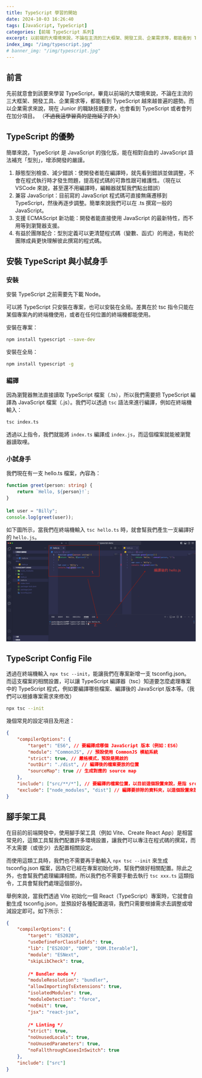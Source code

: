 ```yaml
---
title: TypeScript 學習的開始
date: 2024-10-03 16:26:40
tags: [JavaScript, TypeScript]
categories: [前端 TypeScript 系列]
excerpt: 以前端的大環境來說，不論在主流的三大框架、開發工具、企業需求等，都能看到 TypeScript 越來越普遍的趨勢。
index_img: "/img/typescript.jpg"
# banner_img: "/img/typescript.jpg"
---
```


## 前言

先前就意會到該要來學習 TypeScript，畢竟以前端的大環境來說，不論在主流的三大框架、開發工具、企業需求等，都能看到 TypeScript 越來越普遍的趨勢。而以企業需求來說，現在 Junior 的職缺技能要求，也會看到 TypeScript 或者會列在加分項目。
（~~不過我這學習真的是拖延了許久~~）

## TypeScript 的優勢

簡單來說，TypeScript 是 JavaScript 的強化版，能在相對自由的 JavaScript 語法補充「型別」，增添開發的嚴謹。

1. 靜態型別檢查、減少錯誤：使開發者能在編譯時，就先看到錯誤並做調整，不會在程式執行時才發生問題，提高程式碼的可靠性跟可維護性。（現在以 VSCode 來說，甚至還不用編譯時，編輯器就幫我們點出錯誤）
2. 兼容 JavaScript：目前寫的 JavaScript 程式碼可直接無痛遷移到 TypeScript，然後再逐步調整。簡單來說我們可以在 .ts 撰寫一般的 JavaScript。
3. 支援 ECMAScript 新功能：開發者能直接使用 JavaScript 的最新特性，而不用等到瀏覽器支援。
4. 有益於團隊配合：型別定義可以更清楚程式碼（變數、函式）的用途，有助於團隊成員更快理解彼此撰寫的程式碼。

## 安裝 TypeScript 與小試身手

### 安裝

安裝 TypeScript 之前需要先下載 Node。

可以將 TypeScript 只安裝在專案，也可以安裝在全局。差異在於 tsc 指令只能在某個專案內的終端機使用，或者在任何位置的終端機都能使用。

安裝在專案：

```bash
npm install typescript --save-dev
```

安裝在全局：

```bash
npm install typescript -g
```

### 編譯

因為瀏覽器無法直接讀取 TypeScript 檔案（.ts），所以我們需要把 TypeScript 編譯為 JavaScript 檔案（.js）。我們可以透過 `tsc` 語法來進行編譯，例如在終端機輸入：

```bash
tsc index.ts
```

透過以上指令，我們就能將 `index.ts` 編譯成 `index.js`，而這個檔案就能被瀏覽器讀取哩。

### 小試身手

我們現在有一支 hello.ts 檔案，內容為：

```ts
function greet(person: string) {
	return `Hello, ${person}!`;
}

let user = "Billy";
console.log(greet(user));
```

如下圖所示，當我們在終端機輸入 `tsc hello.ts` 時，就會幫我們產生一支編譯好的 `hello.js`。
![hello.ts編譯為hello.js](img/typescript-start-1.png)

## TypeScript Config File

透過在終端機輸入 `npx tsc --init`，能讓我們在專案新增一支 tsconfig.json。
而這支檔案的相關設置，可以讓 TypeScript 編譯器（tsc）知道要怎麼處理專案中的 TypeScript 程式，例如要編譯哪些檔案、編譯後的 JavaScript 版本等。（我們可以根據專案需求來修改）

```bash
npx tsc --init
```

幾個常見的設定項目及用途：

```json
{
	"compilerOptions": {
		"target": "ES6", // 要編譯成哪個 JavaScript 版本（例如：ES6）
		"module": "CommonJS", // 預設使用 CommonJS 模組系統
		"strict": true, // 嚴格模式，預設是開啟的
		"outDir": "./dist", // 編譯後的檔案要放的位置
		"sourceMap": true // 生成對應的 source map
	},
	"include": ["src/**/*"], // 要編譯的檔案位置，以目前這個設置來說，是指 src 資料夾中的所有檔案
	"exclude": ["node_modules", "dist"] // 編譯要排除的資料夾，以這個設置來說會去忽略 node_modules 和 dist 資料夾
}
```

## 腳手架工具

在目前的前端開發中，使用腳手架工具（例如 Vite、Create React App）是相當常見的，這類工具幫我們配置許多環境設置，讓我們可以專注在程式碼的撰寫，而不太需要（或很少）去配置相關設定。

而使用這類工具時，我們也不需要再手動輸入 `npx tsc --init` 來生成 tsconfig.json 檔案，因為它已經在專案初始化時，幫我們做好相關配置。除此之外，也會幫我們處理編譯相關，所以我們也不需要手動去執行 `tsc xxx.ts` 這類指令，工具會幫我們處理這個部分。

舉例來說，當我們透過 Vite 初始化一個 React（TypeScript）專案時，它就會自動生成 tsconfig.json，並預設好各種配置選項，我們只需要根據需求去調整或增減設定即可。如下所示：

```json
{
	"compilerOptions": {
		"target": "ES2020",
		"useDefineForClassFields": true,
		"lib": ["ES2020", "DOM", "DOM.Iterable"],
		"module": "ESNext",
		"skipLibCheck": true,

		/* Bundler mode */
		"moduleResolution": "bundler",
		"allowImportingTsExtensions": true,
		"isolatedModules": true,
		"moduleDetection": "force",
		"noEmit": true,
		"jsx": "react-jsx",

		/* Linting */
		"strict": true,
		"noUnusedLocals": true,
		"noUnusedParameters": true,
		"noFallthroughCasesInSwitch": true
	},
	"include": ["src"]
}
```
